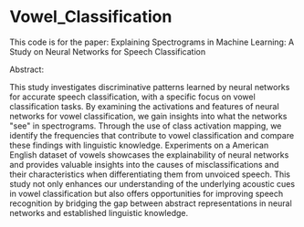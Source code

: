 # Vowel_Classification
This code is for the paper: Explaining Spectrograms in Machine Learning: A Study on Neural Networks for Speech Classification

Abstract:

This study investigates discriminative patterns learned by neural networks for accurate speech classification, with a specific focus on vowel classification tasks. By examining the activations and features of neural networks for vowel classification, we gain insights into what the networks "see" in spectrograms. Through the use of class activation mapping, we identify the frequencies that contribute to vowel classification and compare these findings with linguistic knowledge. Experiments on a American English dataset of vowels showcases the explainability of  neural networks and provides valuable insights into the causes of misclassifications and their characteristics when differentiating them from unvoiced speech. This study not only enhances our understanding of the underlying acoustic cues in vowel classification but also offers opportunities for improving speech recognition by bridging the gap between abstract representations in neural networks and established linguistic knowledge.
